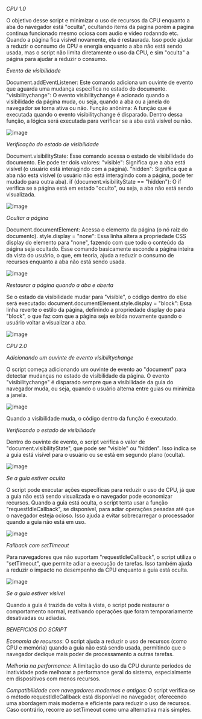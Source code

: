 *CPU 1.0*

O objetivo desse script e minimizar o uso de recursos da CPU enquanto a aba do navegador está "oculta", ocultando items da pagina porém a pagina continua funcionado mesmo ociosa com audio e video rodanndo etc. Quando a página fica visível novamente, ela é restaurada. Isso pode ajudar a reduzir o consumo de CPU e energia enquanto a aba não está sendo usada, mas o script não limita diretamente o uso da CPU, e sim "oculta" a página para ajudar a reduzir o consumo.

*Evento de visibilidade*

Document.addEventListener: Este comando adiciona um ouvinte de evento que aguarda uma mudança específica no estado do documento.
"visibilitychange": O evento visibilitychange é acionado quando a visibilidade da página muda, ou seja, quando a aba ou a janela do navegador se torna ativa ou não.
Função anônima: A função que é executada quando o evento visibilitychange é disparado. Dentro dessa função, a lógica será executada para verificar se a aba está visível ou não.

![image](https://github.com/user-attachments/assets/a6ca70d3-4c88-403e-8106-e440d753e5e4)

*Verificação do estado de visibilidade*

Document.visibilityState: Esse comando acessa o estado de visibilidade do documento. Ele pode ter dois valores:
"visible": Significa que a aba está visível (o usuário está interagindo com a página).
"hidden": Significa que a aba não está visível (o usuário não está interagindo com a página, pode ter mudado para outra aba).
if (document.visibilityState == "hidden"): O if verifica se a página está em estado "oculto", ou seja, a aba não está sendo visualizada.

![image](https://github.com/user-attachments/assets/1b26c2ec-ab32-4daa-b6fe-6de80c6e314f)

*Ocultar a página*

Document.documentElement: Acessa o elemento <html> da página (o nó raiz do documento).
style.display = "none": Essa linha altera a propriedade CSS display do elemento <html> para "none", fazendo com que todo o conteúdo da página seja ocultado. Esse comando basicamente esconde a página inteira da vista do usuário, o que, em teoria, ajuda a reduzir o consumo de recursos enquanto a aba não está sendo usada.

![image](https://github.com/user-attachments/assets/7c9d7bf9-c97d-4e07-9c45-eb3973b21bb8)

*Restaurar a página quando a aba e aberta*

Se o estado da visibilidade mudar para "visible", o código dentro do else será executado:
document.documentElement.style.display = "block": Essa linha reverte o estilo da página, definindo a propriedade display do <html> para "block", o que faz com que a página seja exibida novamente quando o usuário voltar a visualizar a aba.

![image](https://github.com/user-attachments/assets/03f2e386-c872-4f32-a4b6-3ec59aecb5cd)

*CPU 2.0*

*Adicionando um ouvinte de evento visibilitychange*

O script começa adicionando um ouvinte de evento ao "document" para detectar mudanças no estado de visibilidade da página. O evento "visibilitychange" é disparado sempre que a visibilidade da guia do navegador muda, ou seja, quando o usuário alterna entre guias ou minimiza a janela.

![image](https://github.com/user-attachments/assets/16584ea7-d6c6-4214-8f5f-f5519a85e020)

Quando a visibilidade muda, o código dentro da função é executado.

*Verificando o estado de visibilidade*

Dentro do ouvinte de evento, o script verifica o valor de "document.visibilityState", que pode ser "visible" ou "hidden". Isso indica se a guia está visível para o usuário ou se está em segundo plano (oculta).

![image](https://github.com/user-attachments/assets/273ae2e4-a2e6-46c4-9a34-9189afbf040c)

*Se a guia estiver oculta*

O script pode executar ações específicas para reduzir o uso de CPU, já que a guia não está sendo visualizada e o navegador pode economizar recursos. Quando a guia está oculta, o script tenta usar a função "requestIdleCallback", se disponível, para adiar operações pesadas até que o navegador esteja ocioso. Isso ajuda a evitar sobrecarregar o processador quando a guia não está em uso.

![image](https://github.com/user-attachments/assets/f11b7b88-c600-4b64-a925-cda2279087aa)

*Fallback com setTimeout*

Para navegadores que não suportam "requestIdleCallback", o script utiliza o "setTimeout", que permite adiar a execução de tarefas. Isso também ajuda a reduzir o impacto no desempenho da CPU enquanto a guia está oculta.

![image](https://github.com/user-attachments/assets/cfdbe6ab-5568-4d23-888a-d77bc2bf0148)

*Se a guia estiver visível*

Quando a guia é trazida de volta à vista, o script pode restaurar o comportamento normal, reativando operações que foram temporariamente desativadas ou adiadas.

*BENEFICIOS DO SCRIPT*

*Economia de recursos*: 
O script ajuda a reduzir o uso de recursos (como CPU e memória) quando a guia não está sendo usada, permitindo que o navegador dedique mais poder de processamento a outras tarefas.

*Melhoria na performance*: 
A limitação do uso da CPU durante períodos de inatividade pode melhorar a performance geral do sistema, especialmente em dispositivos com menos recursos.

*Compatibilidade com navegadores modernos e antigos*: 
O script verifica se o método requestIdleCallback está disponível no navegador, oferecendo uma abordagem mais moderna e eficiente para reduzir o uso de recursos. Caso contrário, recorre ao setTimeout como uma alternativa mais simples.
